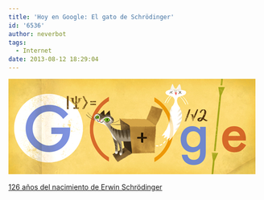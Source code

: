 ```yaml
---
title: 'Hoy en Google: El gato de Schrödinger'
id: '6536'
author: neverbot
tags:
  - Internet
date: 2013-08-12 18:29:04
---
```


[![126 años del nacimiento de Erwin Schrödinger](./hoy-en-google-el-gato-de-schrodinger/erwin_schrdingers_126th_birthday.jpg)](https://www.neverbot.com/wp-content/uploads/2013/08/erwin_schrdingers_126th_birthday.jpg)

[126 años del nacimiento de Erwin Schrödinger](https://www.google.com/search?q=Erwin+Schr%C3%B6dinger&oi=ddle)